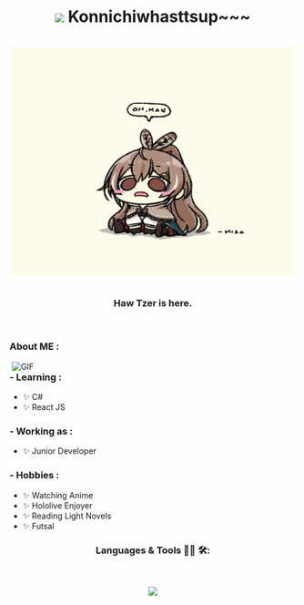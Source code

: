 <h1 align="center">
  <a target="_blank">
    <img src="https://github.com/JayantGoel001/JayantGoel001/blob/master/GIF/Handshake.gif" width="24px" style="max-width:100%;">
  </a>
  Konnichiwhasttsup~~~
</h1>
<br>
<div align="center">
<img height="400" width="500" alt="GIF" align="center" src="https://github.com/HawTzer/HawTzer/blob/0e168b71b8c73ac7dd8b1722940381bd47400cb2/mumei.jpg">
</div>
<br>
<h3 align="center">Haw Tzer is here.</h1>
<br>

<h3>About ME :</h3>

<img hight="400" width="500" alt="GIF" align="right" src="">

### - Learning :
- ✨ C#
- ✨ React JS

### - Working as :
- ✨ Junior Developer

### - Hobbies : 
- ✨ Watching Anime
- ✨ Hololive Enjoyer
- ✨ Reading Light Novels
- ✨ Futsal

<h3 align="center">Languages & Tools 👨‍💻 🛠:</h3>
</br>

<p align="center">

</p>
<p align="center" >  
  <a href="https://github.com/hawtzer/github-readme-stats"> 
    <img  src="https://github-readme-stats.vercel.app/api?username=hawtzer&&show_icons=true&theme=radical"/>
  </a>
</p>
